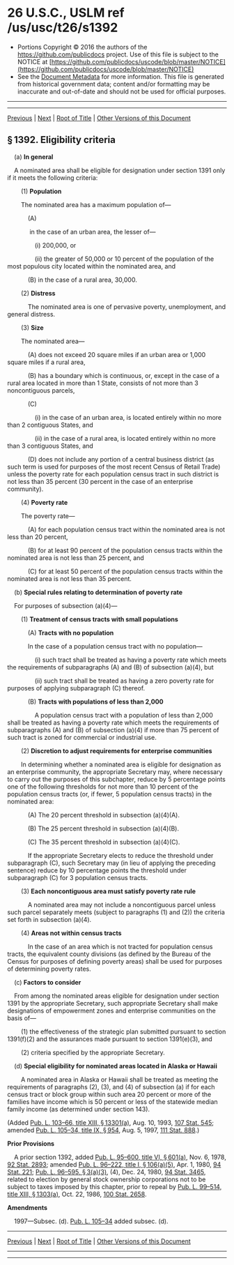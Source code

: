 ---
---

# 26 U.S.C., USLM ref /us/usc/t26/s1392

* Portions Copyright © 2016 the authors of the https://github.com/publicdocs project.
  Use of this file is subject to the NOTICE at [https://github.com/publicdocs/uscode/blob/master/NOTICE](https://github.com/publicdocs/uscode/blob/master/NOTICE)
* See the [Document Metadata](././../../../../../../..//README.md) for more information.
  This file is generated from historical government data; content and/or formatting may be inaccurate and out-of-date and should not be used for official purposes.

----------
----------

[Previous](./../../../../../../..//us/usc/t26/stA/ch1/schU/ptI/m__us_usc_t26_s1391.md) | [Next](./../../../../../../..//us/usc/t26/stA/ch1/schU/ptI/m__us_usc_t26_s1393.md) | [Root of Title](./../../../../../../../) | [Other Versions of this Document](https://publicdocs.github.io/go/links?ns=uslm&ref=%2Fus%2Fusc%2Ft26%2Fs1392)

## § 1392. Eligibility criteria

    (a) __In general__ 

    A nominated area shall be eligible for designation under section 1391 only if it meets the following criteria:

        (1) __Population__ 

        The nominated area has a maximum population of—

            (A)

             in the case of an urban area, the lesser of—

                (i) 200,000, or

                (ii) the greater of 50,000 or 10 percent of the population of the most populous city located within the nominated area, and

            (B) in the case of a rural area, 30,000.

        (2) __Distress__ 

            The nominated area is one of pervasive poverty, unemployment, and general distress.

        (3) __Size__ 

        The nominated area—

            (A) does not exceed 20 square miles if an urban area or 1,000 square miles if a rural area,

            (B) has a boundary which is continuous, or, except in the case of a rural area located in more than 1 State, consists of not more than 3 noncontiguous parcels,

            (C)

                (i) in the case of an urban area, is located entirely within no more than 2 contiguous States, and

                (ii) in the case of a rural area, is located entirely within no more than 3 contiguous States, and

            (D) does not include any portion of a central business district (as such term is used for purposes of the most recent Census of Retail Trade) unless the poverty rate for each population census tract in such district is not less than 35 percent (30 percent in the case of an enterprise community).

        (4) __Poverty rate__ 

        The poverty rate—

            (A) for each population census tract within the nominated area is not less than 20 percent,

            (B) for at least 90 percent of the population census tracts within the nominated area is not less than 25 percent, and

            (C) for at least 50 percent of the population census tracts within the nominated area is not less than 35 percent.

    (b) __Special rules relating to determination of poverty rate__ 

    For purposes of subsection (a)(4)—

        (1) __Treatment of census tracts with small populations__ 

            (A) __Tracts with no population__ 

            In the case of a population census tract with no population—

                (i) such tract shall be treated as having a poverty rate which meets the requirements of subparagraphs (A) and (B) of subsection (a)(4), but

                (ii) such tract shall be treated as having a zero poverty rate for purposes of applying subparagraph (C) thereof.

            (B) __Tracts with populations of less than 2,000__ 

                A population census tract with a population of less than 2,000 shall be treated as having a poverty rate which meets the requirements of subparagraphs (A) and (B) of subsection (a)(4) if more than 75 percent of such tract is zoned for commercial or industrial use.

        (2) __Discretion to adjust requirements for enterprise communities__ 

        In determining whether a nominated area is eligible for designation as an enterprise community, the appropriate Secretary may, where necessary to carry out the purposes of this subchapter, reduce by 5 percentage points one of the following thresholds for not more than 10 percent of the population census tracts (or, if fewer, 5 population census tracts) in the nominated area:

            (A) The 20 percent threshold in subsection (a)(4)(A).

            (B) The 25 percent threshold in subsection (a)(4)(B).

            (C) The 35 percent threshold in subsection (a)(4)(C).

            If the appropriate Secretary elects to reduce the threshold under subparagraph (C), such Secretary may (in lieu of applying the preceding sentence) reduce by 10 percentage points the threshold under subparagraph (C) for 3 population census tracts.

        (3) __Each noncontiguous area must satisfy poverty rate rule__ 

            A nominated area may not include a noncontiguous parcel unless such parcel separately meets (subject to paragraphs (1) and (2)) the criteria set forth in subsection (a)(4).

        (4) __Areas not within census tracts__ 

            In the case of an area which is not tracted for population census tracts, the equivalent county divisions (as defined by the Bureau of the Census for purposes of defining poverty areas) shall be used for purposes of determining poverty rates.

    (c) __Factors to consider__ 

    From among the nominated areas eligible for designation under section 1391 by the appropriate Secretary, such appropriate Secretary shall make designations of empowerment zones and enterprise communities on the basis of—

        (1) the effectiveness of the strategic plan submitted pursuant to section 1391(f)(2) and the assurances made pursuant to section 1391(e)(3), and

        (2) criteria specified by the appropriate Secretary.

    (d) __Special eligibility for nominated areas located in Alaska or Hawaii__ 

        A nominated area in Alaska or Hawaii shall be treated as meeting the requirements of paragraphs (2), (3), and (4) of subsection (a) if for each census tract or block group within such area 20 percent or more of the families have income which is 50 percent or less of the statewide median family income (as determined under section 143).

(Added [Pub. L. 103–66, title XIII, § 13301(a)][/us/pl/103/66/s13301/a], Aug. 10, 1993, [107 Stat. 545][/us/stat/107/545]; amended [Pub. L. 105–34, title IX, § 954][/us/pl/105/34/s954], Aug. 5, 1997, [111 Stat. 888][/us/stat/111/888].)

 __Prior Provisions__ 

    A prior section 1392, added [Pub. L. 95–600, title VI, § 601(a)][/us/pl/95/600/s601/a], Nov. 6, 1978, [92 Stat. 2893][/us/stat/92/2893]; amended [Pub. L. 96–222, title I, § 106(a)(5)][/us/pl/96/222/s106/a/5], Apr. 1, 1980, [94 Stat. 221][/us/stat/94/221]; [Pub. L. 96–595, § 3(a)(3)][/us/pl/96/595/s3/a/3], (4), Dec. 24, 1980, [94 Stat. 3465][/us/stat/94/3465], related to election by general stock ownership corporations not to be subject to taxes imposed by this chapter, prior to repeal by [Pub. L. 99–514, title XIII, § 1303(a)][/us/pl/99/514/s1303/a], Oct. 22, 1986, [100 Stat. 2658][/us/stat/100/2658].

 __Amendments__ 

    1997—Subsec. (d). [Pub. L. 105–34][/us/pl/105/34] added subsec. (d).

----------

[Previous](./../../../../../../..//us/usc/t26/stA/ch1/schU/ptI/m__us_usc_t26_s1391.md) | [Next](./../../../../../../..//us/usc/t26/stA/ch1/schU/ptI/m__us_usc_t26_s1393.md) | [Root of Title](./../../../../../../../) | [Other Versions of this Document](https://publicdocs.github.io/go/links?ns=uslm&ref=%2Fus%2Fusc%2Ft26%2Fs1392)

----------
----------

[/us/pl/103/66/s13301/a]: https://publicdocs.github.io/go/links?ns=uslm&ref=%2Fus%2Fpl%2F103%2F66%2Fs13301%2Fa
[/us/stat/107/545]: https://publicdocs.github.io/go/links?ns=uslm&ref=%2Fus%2Fstat%2F107%2F545
[/us/pl/105/34/s954]: https://publicdocs.github.io/go/links?ns=uslm&ref=%2Fus%2Fpl%2F105%2F34%2Fs954
[/us/stat/111/888]: https://publicdocs.github.io/go/links?ns=uslm&ref=%2Fus%2Fstat%2F111%2F888
[/us/pl/95/600/s601/a]: https://publicdocs.github.io/go/links?ns=uslm&ref=%2Fus%2Fpl%2F95%2F600%2Fs601%2Fa
[/us/stat/92/2893]: https://publicdocs.github.io/go/links?ns=uslm&ref=%2Fus%2Fstat%2F92%2F2893
[/us/pl/96/222/s106/a/5]: https://publicdocs.github.io/go/links?ns=uslm&ref=%2Fus%2Fpl%2F96%2F222%2Fs106%2Fa%2F5
[/us/stat/94/221]: https://publicdocs.github.io/go/links?ns=uslm&ref=%2Fus%2Fstat%2F94%2F221
[/us/pl/96/595/s3/a/3]: https://publicdocs.github.io/go/links?ns=uslm&ref=%2Fus%2Fpl%2F96%2F595%2Fs3%2Fa%2F3
[/us/stat/94/3465]: https://publicdocs.github.io/go/links?ns=uslm&ref=%2Fus%2Fstat%2F94%2F3465
[/us/pl/99/514/s1303/a]: https://publicdocs.github.io/go/links?ns=uslm&ref=%2Fus%2Fpl%2F99%2F514%2Fs1303%2Fa
[/us/stat/100/2658]: https://publicdocs.github.io/go/links?ns=uslm&ref=%2Fus%2Fstat%2F100%2F2658
[/us/pl/105/34]: https://publicdocs.github.io/go/links?ns=uslm&ref=%2Fus%2Fpl%2F105%2F34


